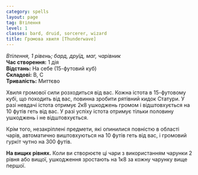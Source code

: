 ```yaml
---
category: spells
layout: page
tag: Втілення
level: 1
classes: bard, druid, sorcerer, wizard
title: Громова хвиля [Thunderwave]
---
```


_Втілення, 1 рівень; бард, друїд, маг, чарівник_    
**Час створення:** 1 дія    
**Відстань:** На себе (15-футовий куб)    
**Складові:** В, С    
**Тривалість:** Миттєво    

Хвиля громової сили розходиться від вас. Кожна істота в 15-футовому кубі, що походить від вас, повинна зробити рятівний кидок Статури. У разі невдачі істота отримує 2к8 ушкоджень громом і відштовхується на 10 футів геть від вас. У разі успіху істота отримує тільки половину ушкоджень і не відштовхується.    

Крім того, незакріплені предмети, які опинилися повністю в області чарів, автоматично виштовхуються на 10 футів геть від вас, і громовий гуркіт чутно на 300 футів.  

**На вищих рівнях.** Коли ви створюєте ці чари з використанням чарунки 2 рівня або вищої, ушкодження зростають на 1к8 за кожну чарунку вище першої. 
